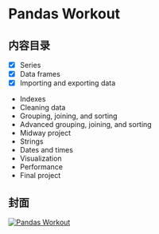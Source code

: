 # Pandas Workout

## 内容目录

- [x] Series
- [x] Data frames
- [x] Importing and exporting data
- Indexes
- Cleaning data
- Grouping, joining, and sorting
- Advanced grouping, joining, and sorting
- Midway project
- Strings
- Dates and times
- Visualization
- Performance
- Final project

## 封面

[![Pandas Workout](https://images.manning.com/264/352/resize/book/5/00dfb6f-7219-4dea-84b3-4a187ef737c3/Lerner-HI.png)](https://www.manning.com/books/pandas-workout)
